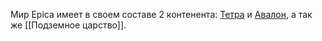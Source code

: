 Мир Epica имеет в своем составе 2 контенента: [Тетра](Тетра) и [Авалон](Авалон), а так же [[Подземное царство]].